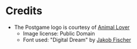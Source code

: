 # Credits

- The Postgame logo is courtesy of [Animal Lover](https://forums.bzflag.org/memberlist.php?mode=viewprofile&u=7433)
  - Image license: Public Domain
  - Font used: "Digital Dream" by [Jakob Fischer](pizzadude.dk)
